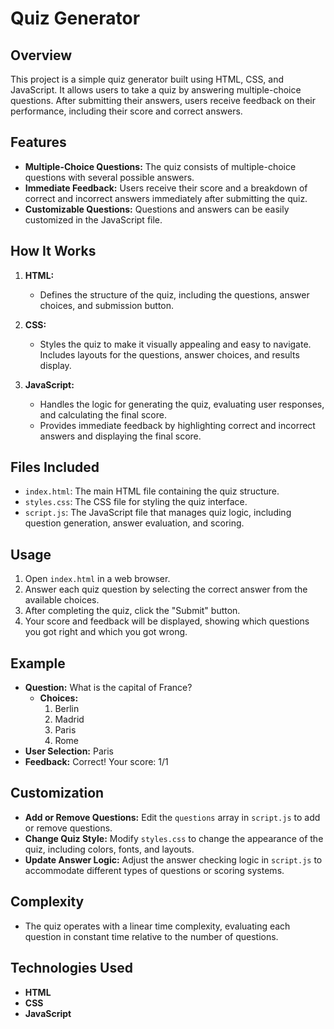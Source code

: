 
# Quiz Generator

## Overview
This project is a simple quiz generator built using HTML, CSS, and JavaScript. It allows users to take a quiz by answering multiple-choice questions. After submitting their answers, users receive feedback on their performance, including their score and correct answers.

## Features
- **Multiple-Choice Questions:** The quiz consists of multiple-choice questions with several possible answers.
- **Immediate Feedback:** Users receive their score and a breakdown of correct and incorrect answers immediately after submitting the quiz.
- **Customizable Questions:** Questions and answers can be easily customized in the JavaScript file.

## How It Works
1. **HTML:** 
   - Defines the structure of the quiz, including the questions, answer choices, and submission button.

2. **CSS:** 
   - Styles the quiz to make it visually appealing and easy to navigate. Includes layouts for the questions, answer choices, and results display.

3. **JavaScript:** 
   - Handles the logic for generating the quiz, evaluating user responses, and calculating the final score. 
   - Provides immediate feedback by highlighting correct and incorrect answers and displaying the final score.

## Files Included
- `index.html`: The main HTML file containing the quiz structure.
- `styles.css`: The CSS file for styling the quiz interface.
- `script.js`: The JavaScript file that manages quiz logic, including question generation, answer evaluation, and scoring.

## Usage
1. Open `index.html` in a web browser.
2. Answer each quiz question by selecting the correct answer from the available choices.
3. After completing the quiz, click the "Submit" button.
4. Your score and feedback will be displayed, showing which questions you got right and which you got wrong.

## Example
- **Question:** What is the capital of France?
  - **Choices:** 
    1. Berlin
    2. Madrid
    3. Paris
    4. Rome
- **User Selection:** Paris
- **Feedback:** Correct! Your score: 1/1

## Customization
- **Add or Remove Questions:** Edit the `questions` array in `script.js` to add or remove questions.
- **Change Quiz Style:** Modify `styles.css` to change the appearance of the quiz, including colors, fonts, and layouts.
- **Update Answer Logic:** Adjust the answer checking logic in `script.js` to accommodate different types of questions or scoring systems.

## Complexity
- The quiz operates with a linear time complexity, evaluating each question in constant time relative to the number of questions.

## Technologies Used
- **HTML**
- **CSS**
- **JavaScript**


